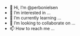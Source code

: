- 👋 Hi, I’m @perbonielsen
- 👀 I’m interested in ...
- 🌱 I’m currently learning ...
- 💞️ I’m looking to collaborate on ...
- 📫 How to reach me ...

<!---
perbonielsen/perbonielsen is a ✨ special ✨ repository because its `README.md` (this file) appears on your GitHub profile.
You can click the Preview link to take a look at your changes.
--->
